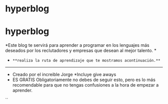 # hyperblog
#  hyperblog
*Este blog te servirá para aprender a programar en los lenguajes más deseados por los reclutadores y empresas que desean al mejor talento. *

- `**realiza la ruta de aprendizaje que te mostramos acontinuación.**`

------------
* Creado por el increible Jorge
*Incluye give aways
* ES GRATIS
Obligatoriamente no debes de seguir esto, pero es lo más recomendable para que no tengas confusiones a la hora de empezar a aprender. 

``